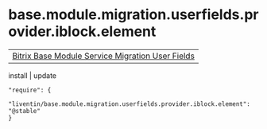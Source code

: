 # base.module.migration.userfields.provider.iblock.element

<table>
<tr>
<td>
<a href="https://github.com/Liventin/base.module.migration.userfields">Bitrix Base Module Service Migration User Fields</a>
</td>
</tr>
</table>

install | update

```
"require": {
    "liventin/base.module.migration.userfields.provider.iblock.element": "@stable"
}
```